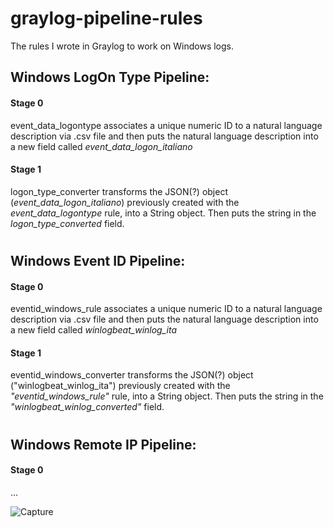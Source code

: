 # graylog-pipeline-rules
The rules I wrote in Graylog to work on Windows logs.

## Windows LogOn Type Pipeline:
#### Stage 0
event_data_logontype associates a unique numeric ID to a natural language description via .csv file and then puts the natural language description into a new field called _event_data_logon_italiano_
#### Stage 1
logon_type_converter transforms the JSON(?) object (_event_data_logon_italiano_) previously created with the _event_data_logontype_ rule, into a String object. Then puts the string in the _logon_type_converted_ field.
#
## Windows Event ID Pipeline:
#### Stage 0
eventid_windows_rule associates a unique numeric ID to a natural language description via .csv file and then puts the natural language description into a new field called _winlogbeat_winlog_ita_
#### Stage 1
eventid_windows_converter transforms the JSON(?) object ("winlogbeat_winlog_ita") previously created with the _"eventid_windows_rule"_ rule, into a String object. Then puts the string in the _"winlogbeat_winlog_converted"_ field.
#

## Windows Remote IP Pipeline:
#### Stage 0
...

![Capture](https://user-images.githubusercontent.com/23013638/115203946-4252fa80-a0f8-11eb-9867-ff7733426bee.PNG)
